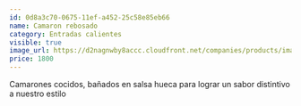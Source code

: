 ```yaml
---
id: 0d8a3c70-0675-11ef-a452-25c58e85eb66
name: Camaron rebosado
category: Entradas calientes
visible: true
image_url: https://d2nagnwby8accc.cloudfront.net/companies/products/images/800/fd6f3914-d8c7-4779-bd60-92c06f696477.jpg
price: 1800
---
```


Camarones cocidos, bañados en salsa hueca para lograr un sabor distintivo a nuestro estilo
